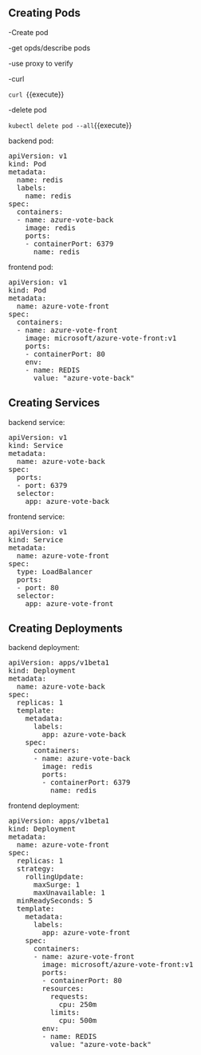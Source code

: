 ## Creating Pods

-Create pod

-get opds/describe pods

-use proxy to verify



-curl

`curl `{{execute}}

-delete pod

`kubectl delete pod --all`{{execute}}

backend pod:

<pre class="file"
  data-filename="./pod-back.yaml"
  data-target="replace">
apiVersion: v1
kind: Pod
metadata:
  name: redis
  labels:
    name: redis
spec:
  containers:
  - name: azure-vote-back
    image: redis
    ports:
    - containerPort: 6379
      name: redis
</pre>

frontend pod:

<pre class="file"
  data-filename="./pod-front.yaml"
  data-target="replace">
apiVersion: v1
kind: Pod
metadata:
  name: azure-vote-front
spec:
  containers:
  - name: azure-vote-front
    image: microsoft/azure-vote-front:v1
    ports:
    - containerPort: 80
    env:
    - name: REDIS
      value: "azure-vote-back"
</pre>

## Creating Services

backend service:

<pre class="file"
  data-filename="./service-back.yaml"
  data-target="replace">
apiVersion: v1
kind: Service
metadata:
  name: azure-vote-back
spec:
  ports:
  - port: 6379
  selector:
    app: azure-vote-back
</pre>

frontend service:

<pre class="file"
  data-filename="./service-front.yaml"
  data-target="replace">
apiVersion: v1
kind: Service
metadata:
  name: azure-vote-front
spec:
  type: LoadBalancer
  ports:
  - port: 80
  selector:
    app: azure-vote-front
</pre>

## Creating Deployments

backend deployment:

<pre class="file"
  data-filename="./deployment-back.yaml"
  data-target="replace">
apiVersion: apps/v1beta1
kind: Deployment
metadata:
  name: azure-vote-back
spec:
  replicas: 1
  template:
    metadata:
      labels:
        app: azure-vote-back
    spec:
      containers:
      - name: azure-vote-back
        image: redis
        ports:
        - containerPort: 6379
          name: redis
</pre>

frontend deployment:

<pre class="file"
  data-filename="./deployment-front.yaml"
  data-target="replace">
apiVersion: apps/v1beta1
kind: Deployment
metadata:
  name: azure-vote-front
spec:
  replicas: 1
  strategy:
    rollingUpdate:
      maxSurge: 1
      maxUnavailable: 1
  minReadySeconds: 5 
  template:
    metadata:
      labels:
        app: azure-vote-front
    spec:
      containers:
      - name: azure-vote-front
        image: microsoft/azure-vote-front:v1
        ports:
        - containerPort: 80
        resources:
          requests:
            cpu: 250m
          limits:
            cpu: 500m
        env:
        - name: REDIS
          value: "azure-vote-back"
</pre>